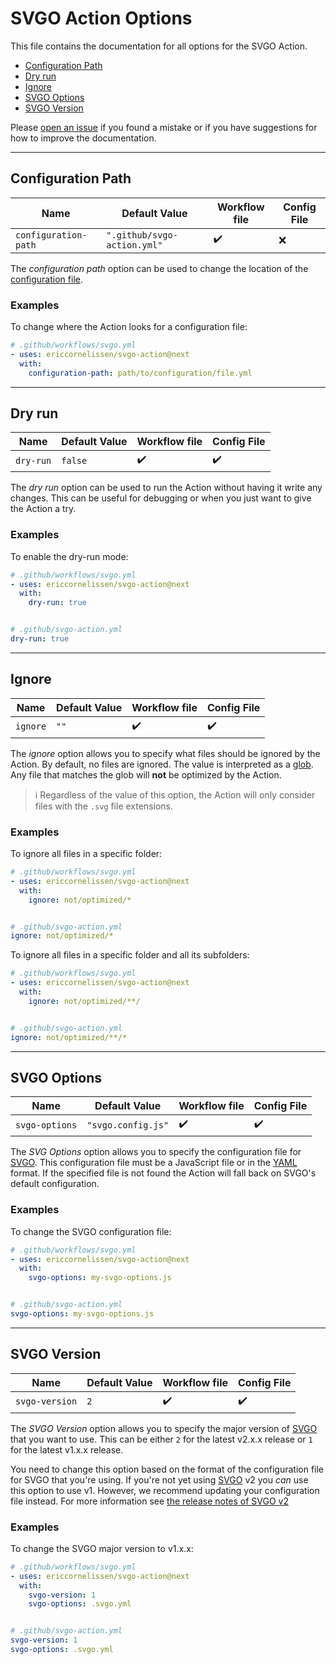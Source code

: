 # SVGO Action Options

This file contains the documentation for all options for the SVGO Action.

- [Configuration Path](#configuration-path)
- [Dry run](#dry-run)
- [Ignore](#ignore)
- [SVGO Options](#svgo-options)
- [SVGO Version](#svgo-version)

Please [open an issue] if you found a mistake or if you have suggestions for how
to improve the documentation.

---

## Configuration Path

| Name                 | Default Value               | Workflow file      | Config File |
| -------------------- | --------------------------- | ------------------ | ----------- |
| `configuration-path` | `".github/svgo-action.yml"` | :heavy_check_mark: | :x:         |

The _configuration path_ option can be used to change the location of the
[configuration file].

### Examples

To change where the Action looks for a configuration file:

```yaml
# .github/workflows/svgo.yml
- uses: ericcornelissen/svgo-action@next
  with:
    configuration-path: path/to/configuration/file.yml
```

---

## Dry run

| Name      | Default Value | Workflow file      | Config File        |
| --------- | ------------- | ------------------ | ------------------ |
| `dry-run` | `false`       | :heavy_check_mark: | :heavy_check_mark: |

The _dry run_ option can be used to run the Action without having it write any
changes. This can be useful for debugging or when you just want to give the
Action a try.

### Examples

To enable the dry-run mode:

```yaml
# .github/workflows/svgo.yml
- uses: ericcornelissen/svgo-action@next
  with:
    dry-run: true


# .github/svgo-action.yml
dry-run: true
```

---

## Ignore

| Name     | Default Value | Workflow file      | Config File        |
| -------- | ------------- | ------------------ | ------------------ |
| `ignore` | `""`          | :heavy_check_mark: | :heavy_check_mark: |

The _ignore_ option allows you to specify what files should be ignored by the
Action. By default, no files are ignored. The value is interpreted as a [glob].
Any file that matches the glob will **not** be optimized by the Action.

> :information_source: Regardless of the value of this option, the Action will
> only consider files with the `.svg` file extensions.

### Examples

To ignore all files in a specific folder:

```yaml
# .github/workflows/svgo.yml
- uses: ericcornelissen/svgo-action@next
  with:
    ignore: not/optimized/*


# .github/svgo-action.yml
ignore: not/optimized/*
```

To ignore all files in a specific folder and all its subfolders:

```yaml
# .github/workflows/svgo.yml
- uses: ericcornelissen/svgo-action@next
  with:
    ignore: not/optimized/**/


# .github/svgo-action.yml
ignore: not/optimized/**/*
```

---

## SVGO Options

| Name           | Default Value      | Workflow file      | Config File        |
| -------------- | ------------------ | ------------------ | ------------------ |
| `svgo-options` | `"svgo.config.js"` | :heavy_check_mark: | :heavy_check_mark: |

The _SVG Options_ option allows you to specify the configuration file for
[SVGO]. This configuration file must be a JavaScript file or in the [YAML]
format. If the specified file is not found the Action will fall back on SVGO's
default configuration.

### Examples

To change the SVGO configuration file:

```yaml
# .github/workflows/svgo.yml
- uses: ericcornelissen/svgo-action@next
  with:
    svgo-options: my-svgo-options.js


# .github/svgo-action.yml
svgo-options: my-svgo-options.js
```

---

## SVGO Version

| Name           | Default Value | Workflow file      | Config File        |
| -------------- | ------------- | ------------------ | ------------------ |
| `svgo-version` | `2`           | :heavy_check_mark: | :heavy_check_mark: |

The _SVGO Version_ option allows you to specify the major version of [SVGO] that
you want to use. This can be either `2` for the latest v2.x.x release or `1` for
the latest v1.x.x release.

You need to change this option based on the format of the configuration file for
SVGO that you're using. If you're not yet using [SVGO] v2 you _can_ use this
option to use v1. However, we recommend updating your configuration file
instead. For more information see [the release notes of SVGO
v2](https://github.com/svg/svgo/releases/tag/v2.0.0)

### Examples

To change the SVGO major version to v1.x.x:

```yaml
# .github/workflows/svgo.yml
- uses: ericcornelissen/svgo-action@next
  with:
    svgo-version: 1
    svgo-options: .svgo.yml


# .github/svgo-action.yml
svgo-version: 1
svgo-options: .svgo.yml
```

[configuration file]: https://github.com/ericcornelissen/svgo-action#in-another-configuration-file
[glob]: https://en.wikipedia.org/wiki/Glob_(programming)
[open an issue]: https://github.com/ericcornelissen/svgo-action/issues/new?labels=docs&template=documentation.md
[svgo]: https://github.com/svg/svgo
[yaml]: https://yaml.org/
